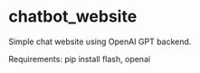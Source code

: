 # chatbot_website
Simple chat website using OpenAI GPT backend.

Requirements:
pip install flash, openai
